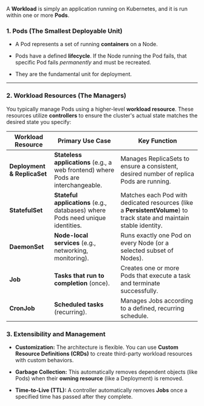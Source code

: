 
A **Workload** is simply an application running on Kubernetes, and it is run within one or more **Pods**.

### 1. Pods (The Smallest Deployable Unit)

- A Pod represents a set of running **containers** on a Node.
    
- Pods have a defined **lifecycle**. If the Node running the Pod fails, that specific Pod fails _permanently_ and must be recreated.
    
- They are the fundamental unit for deployment.
    

---

### 2. Workload Resources (The Managers)

You typically manage Pods using a higher-level **workload resource**. These resources utilize **controllers** to ensure the cluster's actual state matches the desired state you specify:

| Workload Resource           | Primary Use Case                                                                  | Key Function                                                                                                         |
| --------------------------- | --------------------------------------------------------------------------------- | -------------------------------------------------------------------------------------------------------------------- |
| **Deployment & ReplicaSet** | **Stateless applications** (e.g., a web frontend) where Pods are interchangeable. | Manages ReplicaSets to ensure a consistent, desired number of replica Pods are running.                              |
| **StatefulSet**             | **Stateful applications** (e.g., databases) where Pods need unique identities.    | Matches each Pod with dedicated resources (like a **PersistentVolume**) to track state and maintain stable identity. |
| **DaemonSet**               | **Node-local services** (e.g., networking, monitoring).                           | Runs exactly one Pod on every Node (or a selected subset of Nodes).                                                  |
| **Job**                     | **Tasks that run to completion** (once).                                          | Creates one or more Pods that execute a task and terminate successfully.                                             |
| **CronJob**                 | **Scheduled tasks** (recurring).                                                  | Manages Jobs according to a defined, recurring schedule.                                                             |

### 3. Extensibility and Management

- **Customization:** The architecture is flexible. You can use **Custom Resource Definitions (CRDs)** to create third-party workload resources with custom behaviors.
    
- **Garbage Collection:** This automatically removes dependent objects (like Pods) when their **owning resource** (like a Deployment) is removed.
    
- **Time-to-Live (TTL):** A controller automatically removes **Jobs** once a specified time has passed after they complete.